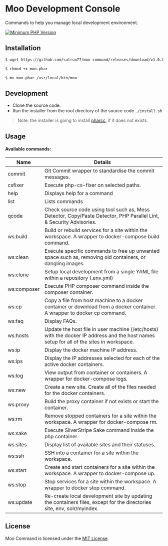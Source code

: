 # Moo Development Console

Commands to help you manage local development environment.

[![Minimum PHP Version](https://img.shields.io/badge/php-%3E%3D%205.6-8892BF.svg?style=flat-square)](https://php.net/)

Installation
--------------------

```bash
$ wget https://github.com/satrun77/moo-command/releases/download/v1.0.0-alpha1/moo.phar

$ chmod +x moo.phar

$ mv moo.phar /usr/local/bin/moo
```

Development
--------------------

- Clone the source code.
- Run the installer from the root directory of the source code `./install.sh`

> Note: the installer is going to install [pharcc](https://github.com/cbednarski/pharcc/releases/download/v0.2.3/pharcc.phar), if it does not exists.

Usage
--------

#### Available commands: 
Name | Details
------------ | -------------
  commit       |Git Commit wrapper to standardise the commit messages.
  csfixer      |Execute php-cs-fixer on selected paths.
  help         |Displays help for a command
  list         |Lists commands
  qcode        |Check source code using tool such as, Mess Detector, Copy/Paste Detector, PHP Parallel Lint, & Security Advisories.
  ws:build     |Build or rebuild services for a site within the workspace. A wrapper to docker-compose build command.
  ws:clean     |Execute specific commands to free up unwanted space such as, removing old containers, or dangling images.
  ws:clone     |Setup local development from a single YAML file within a repository (.env.yml)
  ws:composer  |Execute PHP composer command inside the composer container.
  ws:cp        |Copy a file from host machine to a docker container or download from a docker container. A wrapper to docker cp command.
  ws:faq       |Display FAQs.
  ws:hosts     |Update the host file in user machine (/etc/hosts) with the docker IP address and the host names setup for all of the sites in workspace.
  ws:ip        |Display the docker machine IP address.
  ws:ips       |Display the IP addresses selected for each of the active docker containers.
  ws:log       |View output from container or containers. A wrapper for docker-compose logs.
  ws:new       |Create a new site. Create all of the files needed for the docker containers.
  ws:proxy     |Build the proxy container if not exists or start the container.
  ws:rm        |Remove stopped containers for a site within the workspace. A wrapper for docker-compose rm.
  ws:sake      |Execute SilverStripe Sake command inside the php container.
  ws:sites     |Display list of available sites and their statuses.
  ws:ssh       |SSH into a container for a site within the workspace.
  ws:start     |Create and start containers for a site within the workspace. A wrapper to docker-compose up.
  ws:stop      |Stop services for a site within the workspace. A wrapper to docker stop command.
  ws:update    |Re-create local development site by updating the containers files, except for the directories site, env, solr/myindex.

License
-------

Moo Command is licensed under the [MIT License](LICENSE.md).

